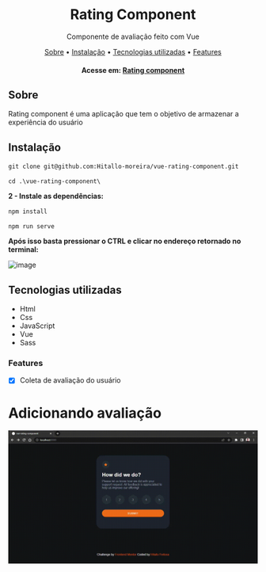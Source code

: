 # <h1 align="center">Rating Component</h1>
<p align="center">
Componente de avaliação feito com Vue</p>

<p align="center">
  <a href="#sobre">Sobre</a> • 
  <a href="#instalacao">Instalação</a> • 
  <a href="#tecnologias">Tecnologias utilizadas</a> • 
  <a href="#features">Features</a>
</p>
<h4 align="center">
	Acesse em: <a href="https://hratingcomponent.netlify.app/" target="_blank">Rating component</a>
</h4>

<h2 id="sobre">Sobre</h2>
<p>Rating component é uma aplicação que tem o objetivo de armazenar a experiência do usuário</p>

<h2 id="instalacao">Instalação</h2>

```
git clone git@github.com:Hitallo-moreira/vue-rating-component.git
```
```
cd .\vue-rating-component\
```

<b>2 - Instale as dependências:</b>

```
npm install
```

```
npm run serve
```

<b>Após isso basta pressionar o CTRL e clicar no endereço retornado no terminal:</b>


![image](https://i.imgur.com/Wct7SiY.png)


<h2 id="tecnologias">Tecnologias utilizadas</h2>
<ul>
<li>Html</li>
<li>Css</li>
<li>JavaScript</li>
<li>Vue</li>
<li>Sass</li>
</ul>

<h3 id="features">Features</h3>

- [x] Coleta de avaliação do usuário

# Adicionando avaliação
![](https://github.com/Hitallo-moreira/vue-rating-component/blob/main/rate.gif)

